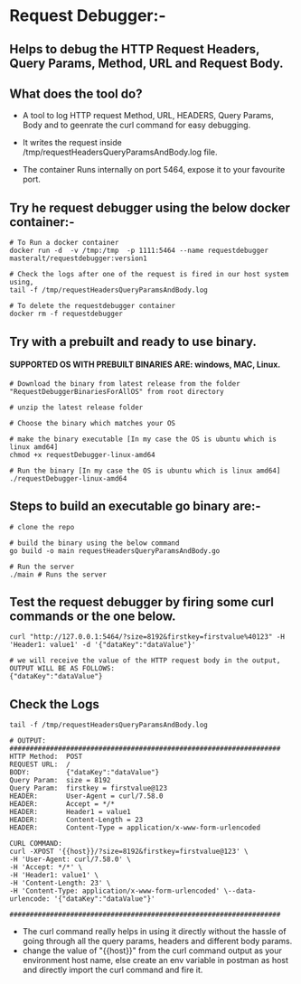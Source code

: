 # Request Debugger:-
## Helps to debug the HTTP Request Headers, Query Params, Method, URL and Request Body.

## What does the tool do?
* A tool to log HTTP request Method, URL, HEADERS, Query Params, Body and to geenrate the curl command for easy debugging.

* It writes the request inside /tmp/requestHeadersQueryParamsAndBody.log file.

* The container Runs internally on port 5464, expose it to your favourite port.

## Try he request debugger using the below docker container:-
```
# To Run a docker container
docker run -d  -v /tmp:/tmp  -p 1111:5464 --name requestdebugger masteralt/requestdebugger:version1

# Check the logs after one of the request is fired in our host system using,
tail -f /tmp/requestHeadersQueryParamsAndBody.log

# To delete the requestdebugger container
docker rm -f requestdebugger
```

## Try with a prebuilt and ready to use binary.
#### SUPPORTED OS WITH PREBUILT BINARIES ARE: windows, MAC, Linux.
```
# Download the binary from latest release from the folder "RequestDebuggerBinariesForAllOS" from root directory

# unzip the latest release folder

# Choose the binary which matches your OS

# make the binary executable [In my case the OS is ubuntu which is linux amd64]
chmod +x requestDebugger-linux-amd64

# Run the binary [In my case the OS is ubuntu which is linux amd64]
./requestDebugger-linux-amd64
```

## Steps to build an executable go binary are:-
```
# clone the repo

# build the binary using the below command
go build -o main requestHeadersQueryParamsAndBody.go

# Run the server
./main # Runs the server
```

## Test the request debugger by firing some curl commands or the one below.
```
curl "http://127.0.0.1:5464/?size=8192&firstkey=firstvalue%40123" -H 'Header1: value1' -d '{"dataKey":"dataValue"}'

# we will receive the value of the HTTP request body in the output, OUTPUT WILL BE AS FOLLOWS:
{"dataKey":"dataValue"}
```

## Check the Logs
```
tail -f /tmp/requestHeadersQueryParamsAndBody.log

# OUTPUT:
###################################################################
HTTP Method:  POST
REQUEST URL:  /
BODY:         {"dataKey":"dataValue"}
Query Param:  size = 8192
Query Param:  firstkey = firstvalue@123
HEADER:       User-Agent = curl/7.58.0
HEADER:       Accept = */*
HEADER:       Header1 = value1
HEADER:       Content-Length = 23
HEADER:       Content-Type = application/x-www-form-urlencoded

CURL COMMAND:
curl -XPOST '{{host}}/?size=8192&firstkey=firstvalue@123' \
-H 'User-Agent: curl/7.58.0' \
-H 'Accept: */*' \
-H 'Header1: value1' \
-H 'Content-Length: 23' \
-H 'Content-Type: application/x-www-form-urlencoded' \--data-urlencode: '{"dataKey":"dataValue"}'

###################################################################
```
* The curl command really helps in using it directly without the hassle of going through all the query params, headers and different body params.
* change the value of "{{host}}" from the curl command output as your environment host name, else create an env variable in postman as host and directly import the curl command and fire it.
